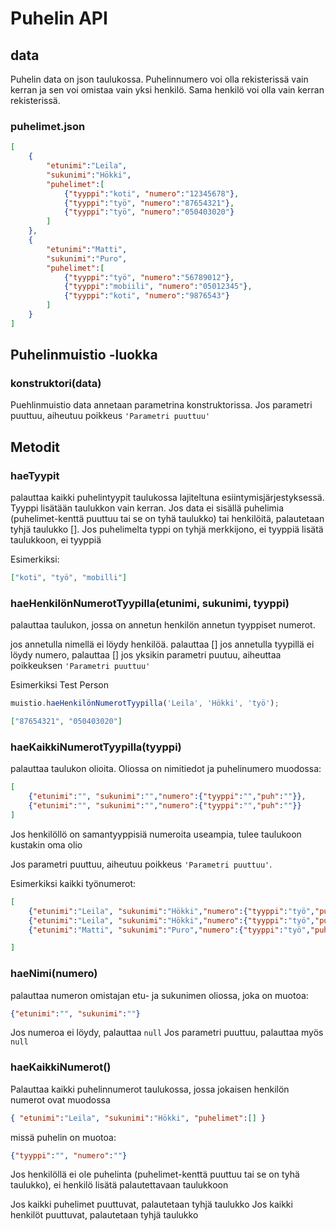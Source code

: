 # Puhelin API

## data

Puhelin data on json taulukossa. Puhelinnumero voi olla rekisterissä vain kerran ja sen voi omistaa vain yksi henkilö. Sama henkilö voi olla vain kerran rekisterissä.

### puhelimet.json
```json
[
    {
        "etunimi":"Leila",
        "sukunimi":"Hökki",
        "puhelimet":[
            {"tyyppi":"koti", "numero":"12345678"},
            {"tyyppi":"työ", "numero":"87654321"},
            {"tyyppi":"työ", "numero":"050403020"}
        ]
    },
    {
        "etunimi":"Matti",
        "sukunimi":"Puro",
        "puhelimet":[
            {"tyyppi":"työ", "numero":"56789012"},
            {"tyyppi":"mobiili", "numero":"05012345"},
            {"tyyppi":"koti", "numero":"9876543"}
        ]
    }
]
```

## Puhelinmuistio -luokka

### **konstruktori(data)**

Puehlinmuistio data annetaan parametrina konstruktorissa. Jos parametri puuttuu, aiheutuu poikkeus `'Parametri puuttuu'`

## Metodit

### **haeTyypit**

palauttaa kaikki puhelintyypit taulukossa lajiteltuna esiintymisjärjestyksessä. Tyyppi lisätään taulukkon vain kerran. Jos data ei sisällä puhelimia (puhelimet-kenttä puuttuu tai se on tyhä taulukko) tai henkilöitä, palautetaan tyhjä taulukko [].
Jos puhelimelta typpi on tyhjä merkkijono, ei tyyppiä lisätä taulukkoon,
ei tyyppiä

Esimerkiksi:
```json
["koti", "työ", "mobilli"]
```

### **haeHenkilönNumerotTyypilla(etunimi, sukunimi, tyyppi)**

palauttaa taulukon, jossa on annetun henkilön annetun tyyppiset numerot.

jos annetulla nimellä ei löydy henkilöä. palauttaa []
jos annetulla tyypillä ei löydy numero, palauttaa []
jos yksikin parametri puutuu, aiheuttaa poikkeuksen `'Parametri puuttuu'`

Esimerkiksi Test Person

```js
muistio.haeHenkilönNumerotTyypilla('Leila', 'Hökki', 'työ');
```
```json
["87654321", "050403020"]
```

### **haeKaikkiNumerotTyypilla(tyyppi)**

palauttaa taulukon olioita. Oliossa on nimitiedot ja puhelinumero muodossa:

```json
[
    {"etunimi":"", "sukunimi":"","numero":{"tyyppi":"","puh":""}},
    {"etunimi":"", "sukunimi":"","numero":{"tyyppi":"","puh":""}}
]
```

Jos henkilöllö on samantyyppisiä numeroita useampia, tulee taulukoon kustakin oma olio

Jos parametri puuttuu, aiheutuu poikkeus `'Parametri puuttuu'`.

Esimerkiksi kaikki työnumerot:

```json
[
    {"etunimi":"Leila", "sukunimi":"Hökki","numero":{"tyyppi":"työ","puh":"87654321"}},
    {"etunimi":"Leila", "sukunimi":"Hökki","numero":{"tyyppi":"työ","puh":"050403020"}},
    {"etunimi":"Matti", "sukunimi":"Puro","numero":{"tyyppi":"työ","puh":"56789012"}}

]
```

### **haeNimi(numero)**
palauttaa numeron omistajan etu- ja sukunimen oliossa, joka on muotoa:
```json
{"etunimi":"", "sukunimi":""}
```

Jos numeroa ei löydy, palauttaa `null`
Jos parametri puuttuu, palauttaa myös `null`

### **haeKaikkiNumerot()**

Palauttaa kaikki puhelinnumerot taulukossa, jossa jokaisen henkilön numerot ovat muodossa

```json
{ "etunimi":"Leila", "sukunimi":"Hökki", "puhelimet":[] }
```
missä puhelin on muotoa:
```json
{"tyyppi":"", "numero":""}
```

Jos henkilöllä ei ole puhelinta (puhelimet-kenttä puuttuu tai se on tyhä taulukko), ei henkilö lisätä palautettavaan taulukkoon

Jos kaikki puhelimet puuttuvat, palautetaan tyhjä taulukko
Jos kaikki henkilöt puuttuvat, palautetaan tyhjä taulukko